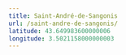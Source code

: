 ```yaml
---
title: Saint-André-de-Sangonis
url: /saint-andre-de-sangonis/
latitude: 43.649983600000006
longitude: 3.5021158000000003
---
```

